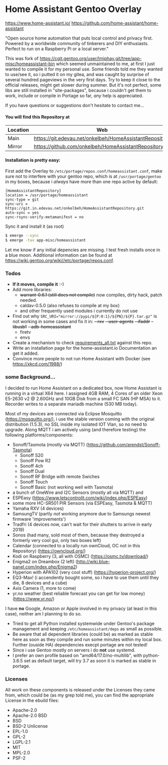 Home Assistant Gentoo Overlay
=============================

https://www.home-assistant.io/
https://github.com/home-assistant/home-assistant

"Open source home automation that puts local control and privacy first. Powered by a worldwide community of tinkerers and DIY enthusiasts. Perfect to run on a Raspberry Pi or a local server."

This was fork of https://cgit.gentoo.org/user/lmiphay.git/tree/app-misc/homeassistant-bin which seemed unmaintained to me, at first I just wanted to compile it for my personal use. Some friends told me they wanted to use/see it, so i putted it on my gitea, and was caught by surprise of several hundred pageviews in the very first days. Try to keep it close to the official releases, might get slower during summer. But it's not perfect, some libs are still installed in "site-packages", because i couldn't get them to work, include or compile in Portage so far, _any_ help is appreciated.

If you have questions or suggestions don't hesitate to contact me...

#### You will find this Repository at
| Location | Web | Clone me here |
| ------ | ------ | ------ |
| Main | https://git.edevau.net/onkelbeh/HomeAssistantRepository | https://git.edevau.net/onkelbeh/HomeAssistantRepository.git |
| Mirror | https://github.com/onkelbeh/HomeAssistantRepository |  https://github.com/onkelbeh/HomeAssistantRepository.git |


#### Installation is pretty easy:

First add the Overlay to `/etc/portage/repos.conf/homeassistant.conf`, make sure not to interfere with your gentoo repo, which is at `/usr/portage/gentoo` in my boxes, because i _always_ have more than one repo active by default:
```
[HomeAssistantRepository]
location = /usr/portage/homeassistant
sync-type = git
sync-uri = https://git.in.edevau.net/onkelbeh/HomeAssistantRepository.git
auto-sync = yes
sync-rsync-verify-metamanifest = no
```
Sync it and install it (as root)
```sh
$ emerge --sync
$ emerge -tav app-misc/homeassistant
```
Let me know if any initial depencies are missing. I test fresh installs once in a blue moon. Additional information can be found at https://wiki.gentoo.org/wiki//etc/portage/repos.conf.

### Todos
- **If it moves, compile it** :-)
- Add more libraries:
  - ~~warrant-0.6.1 (still does not compile)~~ now compiles, dirty hack, patch needed.
  - caldav-0.5.0 (also refuses to compile at my box)
  - and other frequently used modules i currently do not use
- Find out why `SRC_URI="mirror://pypi/${P:0:1}/${PN}/${P}.tar.gz"` is not working in some cases and fix it in:
  ~~- rxv~~
  ~~- user-agents~~
  ~~- ifaddr~~
  ~~- libusb1~~
  ~~- adb-homeassistant~~
  - firetv
  - envs
- Create a mechanism to check [requirements_all.txt](https://raw.githubusercontent.com/home-assistant/home-assistant/dev/requirements_all.txt) against this repo.
- Write an installation page for the home-assistant.io Documentation an get it added.
- Convince more people to not run Home Assistant with Docker (see https://xkcd.com/1988/)

### some Background...

I decided to run Home Assistant on a dedicated box, now Home Assistant is running in a virtual X64 here. I assigned 4GB RAM, 4 Cores of an older Xeon E5-2630 v2 @ 2.60GHz and 10GB Disk from a small FC SAN (HP MSA) to it. Recorder writes to a separate mariadb machine (530 MB today).

Most of my devices are connected via Eclipse Mosquitto (https://mosquitto.org/), i use the stable version coming with the original distribution (1.5.3), no SSL inside my isolated IOT Vlan, so no need to upgrade. Along MQTT i am actively using (and therefore testing) the following platforms/components:
* Sonoff/Tasmota (mostly via MQTT) (https://github.com/arendst/Sonoff-Tasmota)
  * Sonoff S20
  * Sonoff Pow R2
  * Sonoff 4ch
  * Sonoff Dual
  * Sonoff RF Bridge with remote Swiches 
  * Sonoff Touch
  * Sonoff Basic (not working well with Tasmota)
* a bunch of OneWire and I2C Sensors (mostly all via MQTT) and
* ESPEasy (https://www.letscontrolit.com/wiki/index.php/ESPEasy)
* some more HC-SR501 PIR Sensors (via ESPEasy, Tasmota & MQTT)
* Yamaha RXV (4 devices)
* SamsungTV (partly _not_ working anymore due to Samsungs newest firmware 'improvements')
* Tradfri (4 devices now, can't wait for their shutters to arrive in early 2019)
* Sonos (had many, sold most of them, because they destroyed a formerly very cool gui, only two boxes left)
* Calendar (connected to a locally run ownCloud, OC not in this Repository) (https://owncloud.org/)
* Kodi on Raspberry (3, all with OSMC) (https://osmc.tv/download/)
* Enigma2 on Dreambox (2 left) (http://wiki.blue-panel.com/index.php/Enigma2)
* Hyperion with APA102 (very cool stuff) (https://hyperion-project.org/)
* EQ3-Max! (i accendently bought some, so i have to use them until they die, 8 devices and a cube)
* Axis Camera (1, more to come)
* yr.no weather (best reliable forecast you can get for low money) (https://www.yr.no/)

I have **no** Google, Amazon or Apple involved in my privacy (at least in this case), neither am I planning to do so.

* Tried to get all Python installed systemwide under Gentoo's package management and keeping `/etc/homeassistant/deps` as small as possible.
* Be aware that all dependent libraries (could be) as marked as stable here as soon as they compile and run some minutes within my local box. Further (ouside HA) dependencies execpt portage are not tested!
* Since i use Gentoo mostly on servers i do **not** use systemd.
* I prefer an own profile based on "amd64/17.0/no-multilib", with python-3.6.5 set as default target, will try 3.7 as soon it is marked as stable in portage.

### Licenses
All work on these components is released under the Licenses they came from, which could be (as my grep told me), you can find the appropriate License in the ebuild files:
- Apache-2.0
- Apache-2.0 BSD
- BSD
- BSD-2 Unlicense
- EPL-1.0
- GPL-2
- LGPL-2.1
- MIT
- MPL-2.0
- PSF-2
